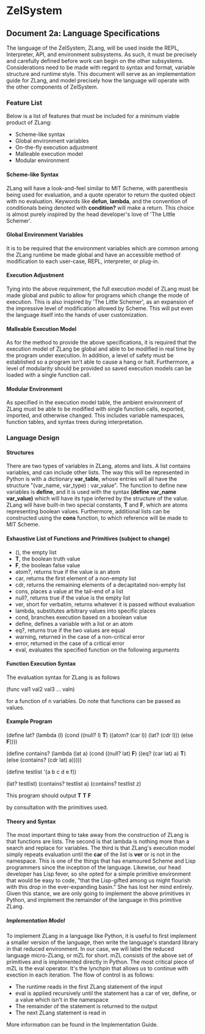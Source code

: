 # ZelSystem 
## Document 2a: Language Specifications

The language of the ZelSystem, ZLang, will be used inside the REPL, Interpreter,
API, and environment subsystems. As such, it must be precisely and carefully
defined before work can begin on the other subsystems. Considerations need to be
made with regard to syntax and format, variable structure and runtime style. This
document will serve as an implementation guide for ZLang, and model precisely how
the language will operate with the other components of ZelSystem.

### Feature List
Below is a list of features that must be included for a minimum viable product of
ZLang:
- Scheme-like syntax
- Global environment variables
- On-the-fly execution adjustment
- Malleable execution model
- Modular environment

#### Scheme-like Syntax
ZLang will have a look-and-feel similar to MIT Scheme, with parenthesis being
used for evaluation, and a quote operator to return the quoted object with no
evaluation. Keywords like **defun**, **lambda**, and the convention of
conditionals being denoted with **condition?** will make a return. This choice is
almost purely inspired by the head developer's love of 'The Little Schemer'.

#### Global Environment Variables
It is to be required that the environment variables which are common among the
ZLang runtime be made global and have an accessible method of modification to
each user-case, REPL, interpreter, or plug-in.

#### Execution Adjustment
Tying into the above requirement, the full execution model of ZLang must be made
global and public to allow for programs which change the mode of execution. This
is also inspired by 'The Little Schemer', as an expansion of the impressive
level of modification allowed by Scheme. This will put even the language itself
into the hands of user customization.

#### Malleable Execution Model
As for the method to provide the above specifications, it is required that the
execution model of ZLang be global and able to be modified in real time by the
program under execution. In addition, a level of safety must be established so
a program isn't able to cause a hang or halt. Furthermore, a level of modularity
should be provided so saved execution models can be loaded with a single function
call.

#### Modular Environment
As specified in the execution model table, the ambient environment of ZLang must
be able to be modified with single function calls, exported, imported, and
otherwise changed. This includes variable namespaces, function tables, and syntax
trees during interpretation.

### Language Design
#### Structures
There are two types of variables in ZLang, atoms and lists. A list contains
variables, and can include other lists. The way this will be represented in
Python is with a dictionary **var_table**, whose entries will all have the
structure "(var_name, var_type) : var_value". The function to define new
variables is **define**, and it is used with the syntax
**(define var_name var_value)** which will have its type inferred by the
structure of the value. ZLang will have built-in two special constants, **T** and
**F**, which are atoms representing boolean values. Furthermore, additional lists
can be constructed using the **cons** function, to which reference will be made
to MIT Scheme.

#### Exhaustive List of Functions and Primitives (subject to change)
- (), the empty list
- **T**, the boolean truth value
- **F**, the boolean false value
- atom?, returns true if the value is an atom
- car, returns the first element of a non-empty list
- cdr, returns the remaining elements of a decapitated non-empty list
- cons, places a value at the tail-end of a list
- null?, returns true if the value is the empty list
- ver, short for verbatim, returns whatever it is passed without evaluation
- lambda, substitutes arbitrary values into specific places
- cond, branches execution based on a boolean value
- define, defines a variable with a list or an atom
- eq?, returns true if the two values are equal
- warning, returned in the case of a non-critical error
- error, returned in the case of a critical error
- eval, evaluates the specified function on the following arguments
#### Function Execution Syntax
The evaluation syntax for ZLang is as follows

(func val1 val2 val3 ... valn)

for a function of n variables. Do note that functions can be passed as values.

#### Example Program
(define lat?
       (lambda (l)
       	       (cond
		((null? l) **T**)
		((atom? (car l)) (lat? (cdr l)))
		(else **F**))))

(define contains?
       (lambda (lat a)
       	       (cond
		((null? lat) **F**)
		((eq? (car lat) a) **T**)
		(else (contains? (cdr lat) a)))))

(define testlist '(a b c d e f))

(lat? testlist)
(contains? testlist a)
(contains? testlist z)

This program should output
**T**
**T**
**F**

by consultation with the primitives used.

#### Theory and Syntax
The most important thing to take away from the construction of ZLang is that
functions are lists. The second is that lambda is nothing more than a search and
replace for variables. The third is that ZLang's execution model simply repeats
evaluation until the **car** of the list is **ver** or is not in the namespace.
This is one of the things that has enamoured Scheme and Lisp programmers since
the inception of the language. Likewise, our head developer has Lisp fever, so
she opted for a simple primitive environment that would be easy to code, "that
the Lisp-gifted among us might flourish with this drop in the ever-expanding 
basin." She has lost her mind entirely. Given this stance, we are only going to
implement the above primitives in Python, and implement the remainder of the
language in this primitive ZLang.

##### Implementation Model
To implement ZLang in a language like Python, it is useful to first implement a
smaller version of the language, then write the language's standard library in
that reduced environment. In our case, we will label the reduced language
micro-ZLang, or mZL for short. mZL consists of the above set of primitives and is
implemented directly in Python. The most critical piece of mZL is the eval
operator. It's the lynchpin that allows us to continue with exection in each
iteration. The flow of control is as follows:

- The runtime reads in the first ZLang statement of the input
- eval is applied recursively until the statement has a car of ver, define, or
  a value which isn't in the namespace
- The remainder of the statement is returned to the output
- The next ZLang statement is read in 

More information can be found in the Implementation Guide.